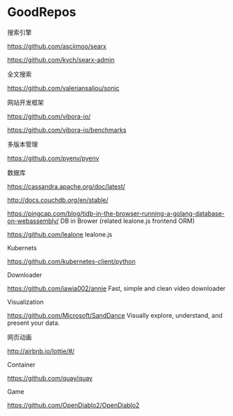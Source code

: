 # GoodRepos

搜索引擎

https://github.com/asciimoo/searx

https://github.com/kvch/searx-admin

全文搜索

https://github.com/valeriansaliou/sonic

网站开发框架

https://github.com/vibora-io/

https://github.com/vibora-io/benchmarks

多版本管理

https://github.com/pyenv/pyenv

数据库

https://cassandra.apache.org/doc/latest/

http://docs.couchdb.org/en/stable/

https://pingcap.com/blog/tidb-in-the-browser-running-a-golang-database-on-webassembly/ DB in Brower (related lealone.js frontend ORM)

https://github.com/lealone lealone.js

Kubernets

https://github.com/kubernetes-client/python

Downloader

https://github.com/iawia002/annie Fast, simple and clean video downloader

Visualization

https://github.com/Microsoft/SandDance Visually explore, understand, and present your data.

网页动画

http://airbnb.io/lottie/#/


Container

https://github.com/quay/quay

Game

https://github.com/OpenDiablo2/OpenDiablo2
